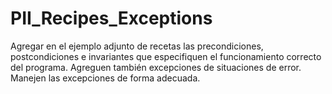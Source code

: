 # PII_Recipes_Exceptions

Agregar en el ejemplo adjunto de recetas las precondiciones, postcondiciones e invariantes que especifiquen el funcionamiento correcto del programa. 
Agreguen también excepciones de situaciones de error. 
Manejen las excepciones de forma adecuada.
